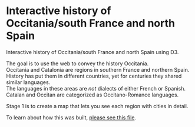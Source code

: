 Interactive history of Occitania/south France and north Spain
========

Interactive history of Occitania/south France and north Spain using D3.

The goal is to use the web to convey the history Occitania.  
Occitania and Catalonia are regions in southern France and northern Spain. History has put them in different countries, yet for centuries they shared similar languages.  
The languages in these areas are *not* dialects of either French or Spanish.  
Catalan and Occitan are categorized as Occitano-Romance languages.  

Stage 1 is to create a map that lets you see each region with cities in detail.

To learn about how this was built, [please see this file](how.md).
